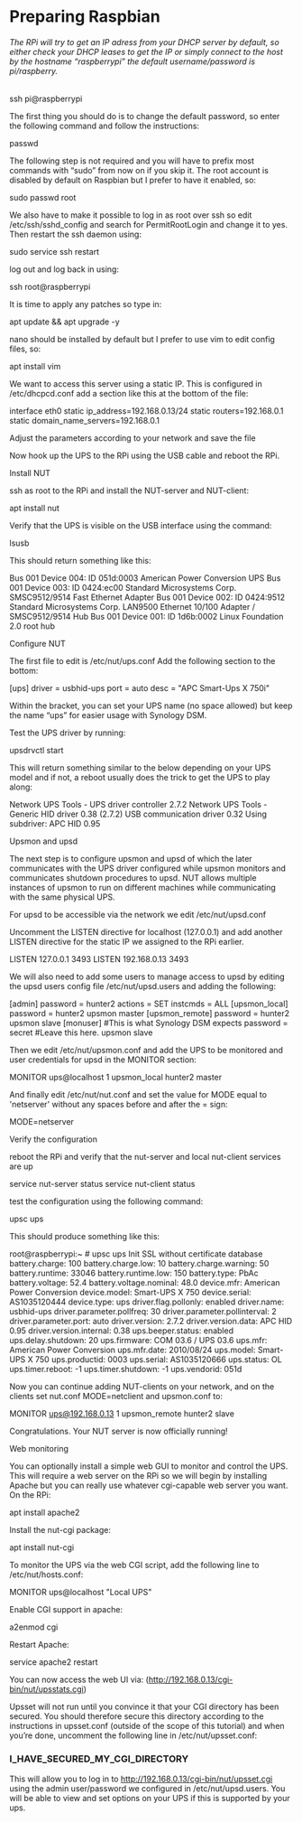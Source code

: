 # Preparing Raspbian

###### The RPi will try to get an IP adress from your DHCP server by default, so either check your DHCP leases to get the IP or simply connect to the host by the hostname “raspberrypi” the default username/password is pi/raspberry.

ssh pi@raspberrypi

The first thing you should do is to change the default password, so enter the following command and follow the instructions:

passwd

The following step is not required and you will have to prefix most commands with “sudo” from now on if you skip it. The root account is disabled by default on Raspbian but I prefer to have it enabled, so:

sudo passwd root

We also have to make it possible to log in as root over ssh so edit /etc/ssh/sshd_config and search for PermitRootLogin and change it to yes. Then restart the ssh daemon using:

sudo service ssh restart

log out and log back in using:

ssh root@raspberrypi

 

It is time to apply any patches so type in:

apt update && apt upgrade -y

nano should be installed by default but I prefer to use vim to edit config files, so:

apt install vim

We want to access this server using a static IP. This is configured in /etc/dhcpcd.conf add a section like this at the bottom of the file:

interface eth0
  static ip_address=192.168.0.13/24
  static routers=192.168.0.1
  static domain_name_servers=192.168.0.1

Adjust the parameters according to your network and save the file

Now hook up the UPS to the RPi using the USB cable and reboot the RPi.

Install NUT

ssh as root to the RPi and install the NUT-server and NUT-client:

apt install nut

Verify that the UPS is visible on the USB interface using the command:

lsusb

This should return something like this:

Bus 001 Device 004: ID 051d:0003 American Power Conversion UPS
Bus 001 Device 003: ID 0424:ec00 Standard Microsystems Corp. SMSC9512/9514 Fast Ethernet Adapter
Bus 001 Device 002: ID 0424:9512 Standard Microsystems Corp. LAN9500 Ethernet 10/100 Adapter / SMSC9512/9514 Hub
Bus 001 Device 001: ID 1d6b:0002 Linux Foundation 2.0 root hub

Configure NUT

The first file to edit is /etc/nut/ups.conf Add the following section to the bottom:

[ups]
        driver = usbhid-ups
        port = auto
        desc = "APC Smart-Ups X 750i"

Within the bracket, you can set your UPS name (no space allowed) but keep the name “ups” for easier usage with Synology DSM.

Test the UPS driver by running:

upsdrvctl start

This will return something similar to the below depending on your UPS model and if not, a reboot usually does the trick to get the UPS to play along:

Network UPS Tools - UPS driver controller 2.7.2
Network UPS Tools - Generic HID driver 0.38 (2.7.2)
USB communication driver 0.32
Using subdriver: APC HID 0.95

Upsmon and upsd

The next step is to configure upsmon and upsd of which the later communicates with the UPS driver configured while upsmon monitors and communicates shutdown procedures to upsd. NUT allows multiple instances of upsmon to run on different machines while communicating with the same physical UPS.

For upsd to be accessible via the network we edit /etc/nut/upsd.conf

Uncomment the LISTEN directive for localhost (127.0.0.1) and add another LISTEN directive for the static IP we assigned to the RPi earlier.

LISTEN 127.0.0.1 3493
LISTEN 192.168.0.13 3493

We will also need to add some users to manage access to upsd by editing the upsd users config file /etc/nut/upsd.users and adding the following:

[admin]
        password = hunter2
        actions = SET
        instcmds = ALL
[upsmon_local]
        password  = hunter2
        upsmon master
[upsmon_remote]
        password  = hunter2
        upsmon slave
[monuser]        #This is what Synology DSM expects
        password  = secret   #Leave this here.
        upsmon slave

Then we edit /etc/nut/upsmon.conf and add the UPS to be monitored and user credentials for upsd in the MONITOR section:

MONITOR ups@localhost 1 upsmon_local hunter2 master

And finally edit /etc/nut/nut.conf and set the value for MODE equal to 'netserver' without any spaces before and after the = sign:

MODE=netserver

Verify the configuration

reboot the RPi and verify that the nut-server and local nut-client services are up

service nut-server status
service nut-client status

test the configuration using the following command:

upsc ups

This should produce something like this:

root@raspberrypi:~ # upsc ups
Init SSL without certificate database
battery.charge: 100
battery.charge.low: 10
battery.charge.warning: 50
battery.runtime: 33046
battery.runtime.low: 150
battery.type: PbAc
battery.voltage: 52.4
battery.voltage.nominal: 48.0
device.mfr: American Power Conversion
device.model: Smart-UPS X 750
device.serial: AS1035120444
device.type: ups
driver.flag.pollonly: enabled
driver.name: usbhid-ups
driver.parameter.pollfreq: 30
driver.parameter.pollinterval: 2
driver.parameter.port: auto
driver.version: 2.7.2
driver.version.data: APC HID 0.95
driver.version.internal: 0.38
ups.beeper.status: enabled
ups.delay.shutdown: 20
ups.firmware: COM 03.6 / UPS 03.6
ups.mfr: American Power Conversion
ups.mfr.date: 2010/08/24
ups.model: Smart-UPS X 750
ups.productid: 0003
ups.serial: AS1035120666
ups.status: OL
ups.timer.reboot: -1
ups.timer.shutdown: -1
ups.vendorid: 051d

Now you can continue adding NUT-clients on your network, and on the clients set nut.conf MODE=netclient and upsmon.conf to:

MONITOR ups@192.168.0.13 1 upsmon_remote hunter2 slave

Congratulations. Your NUT server is now officially running!

Web monitoring

You can optionally install a simple web GUI to monitor and control the UPS. This will require a web server on the RPi so we will begin by installing Apache but you can really use whatever cgi-capable web server you want. On the RPi:

apt install apache2

Install the nut-cgi package:

apt install nut-cgi

To monitor the UPS via the web CGI script, add the following line to /etc/nut/hosts.conf:

MONITOR ups@localhost "Local UPS"

Enable CGI support in apache:

a2enmod cgi

Restart Apache:

service apache2 restart

You can now access the web UI via: (http://192.168.0.13/cgi-bin/nut/upsstats.cgi)

Upsset will not run until you convince it that your CGI directory has been secured. You should therefore secure this directory according to the instructions in upsset.conf (outside of the scope of this tutorial) and when you’re done, uncomment the following line in /etc/nut/upsset.conf:

### I_HAVE_SECURED_MY_CGI_DIRECTORY

This will allow you to log in to http://192.168.0.13/cgi-bin/nut/upsset.cgi using the admin user/password we configured in /etc/nut/upsd.users. You will be able to view and set options on your UPS if this is supported by your ups.
